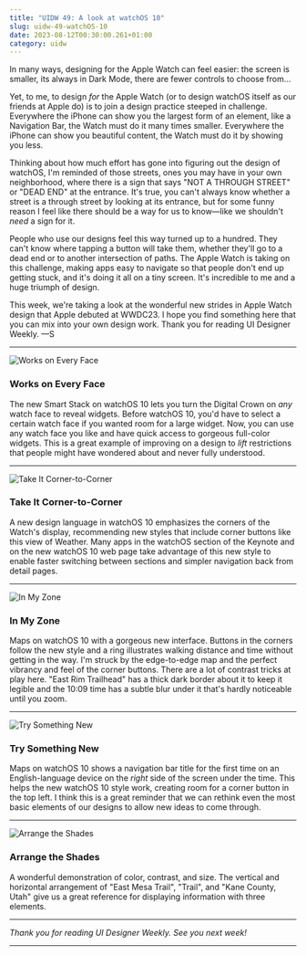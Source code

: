 ```yaml
---
title: "UIDW 49: A look at watchOS 10"
slug: uidw-49-watchOS-10
date: 2023-08-12T00:30:00.261+01:00
category: uidw
---
```


In many ways, designing for the Apple Watch can feel easier: the screen is smaller, its always in Dark Mode, there are fewer controls to choose from...

Yet, to me, to design _for_ the Apple Watch (or to design watchOS itself as our friends at Apple do) is to join a design practice steeped in challenge. Everywhere the iPhone can show you the largest form of an element, like a Navigation Bar, the Watch must do it many times smaller. Everywhere the iPhone can show you beautiful content, the Watch must do it by showing you less.

Thinking about how much effort has gone into figuring out the design of watchOS, I'm reminded of those streets, ones you may have in your own neighborhood, where there is a sign that says "NOT A THROUGH STREET" or "DEAD END" at the entrance. It's true, you can't always know whether a street is a through street by looking at its entrance, but for some funny reason I feel like there should be a way for us to know—like we shouldn't _need_ a sign for it.

People who use our designs feel this way turned up to a hundred. They can't know where tapping a button will take them, whether they'll go to a dead end or to another intersection of paths. The Apple Watch is taking on this challenge, making apps easy to navigate so that people don't end up getting stuck, and it's doing it all on a tiny screen. It's incredible to me and a huge triumph of design.

This week, we're taking a look at the wonderful new strides in Apple Watch design that Apple debuted at WWDC23\. I hope you find something here that you can mix into your own design work. Thank you for reading UI Designer Weekly. —S

---

![](https://assets.sahandnayebaziz.org/works-on-every-face.jpeg "Works on Every Face")

### Works on Every Face

The new Smart Stack on watchOS 10 lets you turn the Digital Crown on _any_ watch face to reveal widgets. Before watchOS 10, you'd have to select a certain watch face if you wanted room for a large widget. Now, you can use any watch face you like and have quick access to gorgeous full-color widgets. This is a great example of improving on a design to _lift_ restrictions that people might have wondered about and never fully understood.

---

![](https://assets.sahandnayebaziz.org/take-it-corner-to-corner.jpeg "Take It Corner-to-Corner")

### Take It Corner-to-Corner

A new design language in watchOS 10 emphasizes the corners of the Watch's display, recommending new styles that include corner buttons like this view of Weather. Many apps in the watchOS section of the Keynote and on the new watchOS 10 web page take advantage of this new style to enable faster switching between sections and simpler navigation back from detail pages.

---

![](https://assets.sahandnayebaziz.org/in-my-zone.jpeg "In My Zone")

### In My Zone

Maps on watchOS 10 with a gorgeous new interface. Buttons in the corners follow the new style and a ring illustrates walking distance and time without getting in the way. I'm struck by the edge-to-edge map and the perfect vibrancy and feel of the corner buttons. There are a lot of contrast tricks at play here. "East Rim Trailhead" has a thick dark border about it to keep it legible and the 10:09 time has a subtle blur under it that's hardly noticeable until you zoom.

---

![](https://assets.sahandnayebaziz.org/try-something-new.jpeg "Try Something New")

### Try Something New

Maps on watchOS 10 shows a navigation bar title for the first time on an English-language device on the _right_ side of the screen under the time. This helps the new watchOS 10 style work, creating room for a corner button in the top left. I think this is a great reminder that we can rethink even the most basic elements of our designs to allow new ideas to come through.

---

![](https://assets.sahandnayebaziz.org/arrange-the-shades.jpeg "Arrange the Shades")

### Arrange the Shades

A wonderful demonstration of color, contrast, and size. The vertical and horizontal arrangement of "East Mesa Trail", "Trail", and "Kane County, Utah" give us a great reference for displaying information with three elements.

---

_Thank you for reading UI Designer Weekly. See you next week!_

---
